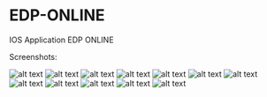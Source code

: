 # EDP-ONLINE
IOS Application EDP ONLINE

Screenshots:

![alt text](https://github.com/IgorClemente/EDP-ONLINE/blob/master/Screenshots/screenshotedp01.png)
![alt text](https://github.com/IgorClemente/EDP-ONLINE/blob/master/Screenshots/screenshotedp02.png)
![alt text](https://github.com/IgorClemente/EDP-ONLINE/blob/master/Screenshots/screenshotedp03.png)
![alt text](https://github.com/IgorClemente/EDP-ONLINE/blob/master/Screenshots/screenshotedp04.png)
![alt text](https://github.com/IgorClemente/EDP-ONLINE/blob/master/Screenshots/screenshotedp05.png)
![alt text](https://github.com/IgorClemente/EDP-ONLINE/blob/master/Screenshots/screenshotedp06.png)
![alt text](https://github.com/IgorClemente/EDP-ONLINE/blob/master/Screenshots/screenshotedp07.png)
![alt text](https://github.com/IgorClemente/EDP-ONLINE/blob/master/Screenshots/screenshotedp08.png)
![alt text](https://github.com/IgorClemente/EDP-ONLINE/blob/master/Screenshots/screenshotedp09.png)
![alt text](https://github.com/IgorClemente/EDP-ONLINE/blob/master/Screenshots/screenshotedp10.png)
![alt text](https://github.com/IgorClemente/EDP-ONLINE/blob/master/Screenshots/screenshotedp11.png)
![alt text](https://github.com/IgorClemente/EDP-ONLINE/blob/master/Screenshots/screenshotedp12.png)
